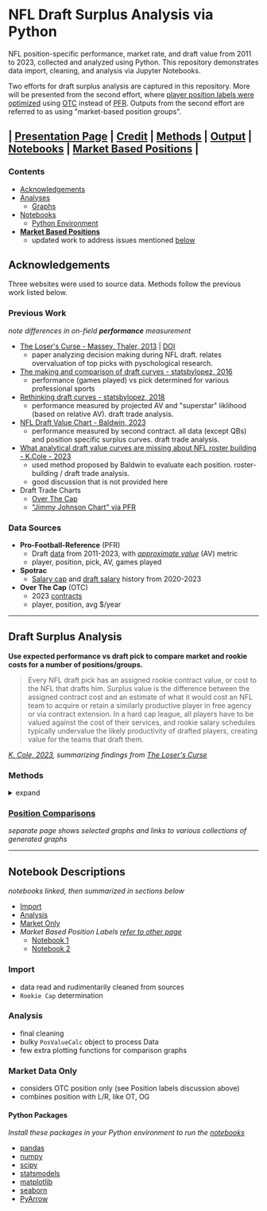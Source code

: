 # NFL Draft Surplus Analysis via Python

NFL position-specific performance, market rate, and draft value from 2011 to 2023, collected and analyzed using Python. 
This repository demonstrates data import, cleaning, and analysis via Jupyter Notebooks.

Two efforts for draft surplus analysis are captured in this repository. 
More will be presented from the second effort, where [player position labels were optimized](/market%20based%20position%20groups)
using [OTC](https://overthecap.com/) instead of [PFR](https://www.pro-football-reference.com/). 
Outputs from the second effort are referred to as using "market-based position groups".

| [Presentation Page](https://nbpub.github.io/nfl_draft_vs_market/) | [Credit](#Previous-Work) | [Methods](/#methods) | [Output](/docs#draft-surplus-position-comparisons) | [Notebooks](/#notebook-descriptions) | **[Market Based Positions](/market%20based%20position%20groups#market-based-position-labels)** |
----

### Contents
 - [Acknowledgements](/#Acknowledgements)
 - [Analyses](/#Draft-Surplus-Analysis)
   - [Graphs](/docs#draft-surplus-position-comparisons)
 - [Notebooks](/#Notebook-Descriptions)
   - [Python Environment](#python-packages)
 - **[Market Based Positions](/market%20based%20position%20groups)**
   - updated work to address issues mentioned [below](/#methods)
 
## Acknowledgements

Three websites were used to source data. 
Methods follow the previous work listed below.

### Previous Work
*note differences in on-field **performance** measurement*
  - [The Loser's Curse - Massey, Thaler, 2013](https://faculty.wharton.upenn.edu/wp-content/uploads/2013/08/massey---thaler---losers-curse---management-science-july-2013.pdf) | [DOI](http://dx.doi.org/10.1287/mnsc.1120.1657)
    - paper analyzing decision making during NFL draft. relates overvaluation of top picks with pyschological research.
  - [The making and comparison of draft curves - statsbylopez, 2016](https://statsbylopez.com/2016/06/22/the-making-and-comparison-of-draft-curves/)
    - performance (games played) vs pick determined for various professional sports
  - [Rethinking draft curves - statsbylopez, 2018](https://statsbylopez.netlify.app/post/rethinking-draft-curve/)
    - performance measured by projected AV and "superstar" liklihood (based on relative AV). draft trade analysis.
  - [NFL Draft Value Chart - Baldwin, 2023](https://opensourcefootball.com/posts/2023-02-23-nfl-draft-value-chart/#on-field-value-versus-surplus-value)
    - performance measured by second contract. all data (except QBs) and position specific surplus curves. draft trade analysis.
  - [What analytical draft value curves are missing about NFL roster building - K.Cole - 2023](https://unexpectedpoints.substack.com/p/what-analytical-draft-value-curves?)
    - used method proposed by Baldwin to evaluate each position. roster-building / draft trade analysis.
	- good discussion that is not provided here
  - Draft Trade Charts
    - [Over The Cap](https://overthecap.com/draft-trade-value-chart)
	- ["Jimmy Johnson Chart" via PFR](https://www.pro-football-reference.com/draft/draft_trade_value.htm)

### Data Sources
 - **Pro-Football-Reference** (PFR)
   - Draft [data](https://www.pro-football-reference.com/years/2023/draft.htm) from 2011-2023, with *[approximate value](https://www.pro-football-reference.com/about/approximate_value.htm)* (AV) metric
   - player, position, pick, AV, games played
 - **Spotrac**
   - [Salary cap](https://www.spotrac.com/nfl/cba/) and [draft salary](https://www.spotrac.com/nfl/draft/2023/) history from 2020-2023
 - **Over The Cap** (OTC)
   - 2023 [contracts](https://overthecap.com/contracts)
   - player, position, avg $/year
   
----
 
## Draft Surplus Analysis

**Use expected performance vs draft pick to compare market and rookie costs for a number of positions/groups.**

 > Every NFL draft pick has an assigned rookie contract value, or cost to the NFL that drafts him. Surplus value is the difference between the assigned contract cost and an estimate of what it would cost an NFL team to acquire or retain a similarly productive player in free agency or via contract extension. In a hard cap league, all players have to be valued against the cost of their services, and rookie salary schedules typically undervalue the likely productivity of drafted players, creating value for the teams that draft them.

*[K. Cole, 2023](https://unexpectedpoints.substack.com/p/what-analytical-draft-value-curves), summarizing findings from [The Loser's Curse](https://faculty.wharton.upenn.edu/wp-content/uploads/2013/08/massey---thaler---losers-curse---management-science-july-2013.pdf)*

### Methods

<details><summary>expand</summary>

  - Data | *[processed data](/data)*
    - **Performance** measured by PFR's AV divided by games played. `AVpG`
      - only available from sourced draft data: players drafted from 2011-2023
    - **Costs** measured by percent salary cap. `% Cap`
      - rookie cost vs draft pick from Spotrac
	  - veteran cost from OTC, *average per year in 2023 / salary cap 2023*
	- Positions/Groups
	  - simple: `QB, RB, WR, TE, OT`
	  - groups: `DB: CB,S,DB`, `iOL: G,C`, `ST: K,P,LS`
	    - *OTC positions used to classify players listed by PFR with "OL" into either "iOL" or "OT"*
  - Models | *[Position Graphs](/position%20graphs) + [Position Tables](/position%20tables)*
    - `AVpG` vs `Draft Pick` relationship determined for each position. [draft fits](/position%20graphs/draft%20fits)
	  - `AVpG` percentile determined for each position: `AV percentile`
	- `Rookie Cap`: Cost in draft year vs cap max in draft year. [draft cap](/data/pick_cap_percentage.csv)
	- `Market Rate`: Cost in 2023 vs `AV Percentile` fit for each position's top contracts. [market fits](/position%20graphs/market%20fits)
  - Surplus | *[Comparison Graphs](/comparison%20graphs)*
    - **Market Premium**: Difference in `Market Rate` and `Rookie Cap` vs expected performance `AV percentile`
	  - market rate fit over limited performance bounds, with max often greater than that expected of the first pick
	- **Draft Value Surplus**: Difference in `Market Rate` and `Rookie Cap` vs Draft Pick
	  - captures relative market premium for positions
	  - **peak**: pick with maximum surplus
	  - **union**: pick with surplus equal to the first pick
	- **Draft Performance Surplus**: same as above, with additional performance factor.
	  - *market premium* already captures expected performance, multiplying further by `AV percentile` causes steeper decline in surplus curves
	  - may provide better meaning to *union picks*
  - Limitations
    - Dropped players
	  - Performance, `AVpG`, was sourced from the PFR draft data. Undrafted players, players drafted prior to 2011, and players with inconsistent positions from the OTC market data were dropped.
    - Position labels | *[Position Group Checks](/comparison%20graphs/position%20group%20checks)*
	  - *update* **addressed issue [here](/market%20based%20position%20groups/market%20based%20positions.ipynb), see [README](/market%20based%20position%20groups#market-based-position-labels) for details**
	  - PFR position labels are broader and less consistent than OTC. Some cleaning efforts and groupings were employed. Others were skipped.
	    - OTC positions used to classify "OL" from PFR. Not all "OL" were found, resulting in more dropped players for iOL and OT analysis.
		- To ignore "DB" from PFR, all CB and S were grouped. Is it fair to group these market rates?
		- Similarly, is it fair to group G and C into iOL?
		- Given market differences between EDGE/OLB vs ILB vs IDL, these positions were initally skipped.
		  - see linked notebook above for resolution methods
	- Definitions
	  - Cost
	    - Rookie costs only for their drafted year
		- Veteran costs based on current contract and only consider 2023 cap hit
		- Contract guarantees ignored
	  - Performance
	    - used career average for all players
	    - utility of [AV](https://www.pro-football-reference.com/about/approximate_value.htm) vs Next Contract vs PFF WAR?
		- should raw `AVpG` be used in place of position relative percentile?
	- Fits
	  - draft performance fits weighed by missed picks (`AVpG=0`), top picks performance may be undervalued
	  - significant data points may be missing from market rate fits, see dropped players
	    - number of "top contracts" quickly selected
</details>

### [Position Comparisons](/docs#Draft-Surplus-Position-Comparisons)

*separate page shows selected graphs and links to various collections of generated graphs*
 

----
 
## Notebook Descriptions

*notebooks linked, then summarized in sections below*

 - [Import](/Data%20Import.ipynb)
 - [Analysis](/Data%20Analysis.ipynb) 
 - [Market Only](/other_Market%20Analysis.ipynb)
 - *Market Based Position Labels [refer to other page](/market%20based%20position%20groups#market-based-position-labels)*
   - [Notebook 1](/market%20based%20position%20groups#notebook-1)
   - [Notebook 2](/market%20based%20position%20groups#notebook-2)

### Import
 - data read and rudimentarily cleaned from sources
 - `Rookie Cap` determination

### Analysis
 - final cleaning
 - bulky `PosValueCalc` object to process Data
 - few extra plotting functions for comparison graphs 

### Market Data Only
 - considers OTC position only (see Position labels discussion above)
 - combines position with L/R, like OT, OG
 
#### Python Packages
*Install these packages in your Python environment to run the [notebooks](/#Notebook-Descriptions)*
  - [pandas](https://pandas.pydata.org/)
  - [numpy](https://numpy.org/)
  - [scipy](https://scipy.org/)
  - [statsmodels](https://www.statsmodels.org/)
  - [matplotlib](https://matplotlib.org/)
  - [seaborn](https://seaborn.pydata.org/)
  - [PyArrow](https://arrow.apache.org/docs/python/index.html)